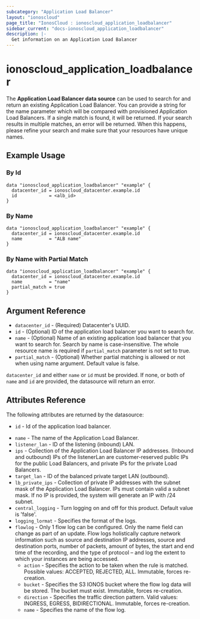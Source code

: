 ```yaml
---
subcategory: "Application Load Balancer"
layout: "ionoscloud"
page_title: "IonosCloud : ionoscloud_application_loadbalancer"
sidebar_current: "docs-ionoscloud_application_loadbalancer"
description: |-
  Get information on an Application Load Balancer
---
```


# ionoscloud_application_loadbalancer

The **Application Load Balancer data source** can be used to search for and return an existing Application Load Balancer.
You can provide a string for the name parameter which will be compared with provisioned Application Load Balancers.
If a single match is found, it will be returned. If your search results in multiple matches, an error will be returned.
When this happens, please refine your search and make sure that your resources have unique names.

## Example Usage

### By Id
```hcl
data "ionoscloud_application_loadbalancer" "example" {
  datacenter_id = ionoscloud_datacenter.example.id
  id            = <alb_id>
}
```

### By Name
```hcl
data "ionoscloud_application_loadbalancer" "example" {
  datacenter_id = ionoscloud_datacenter.example.id
  name          = "ALB name"
}
```

### By Name with Partial Match
```hcl
data "ionoscloud_application_loadbalancer" "example" {
  datacenter_id = ionoscloud_datacenter.example.id
  name          = "name"
  partial_match = true
}
```

## Argument Reference

* `datacenter_id` - (Required) Datacenter's UUID.
* `id` - (Optional) ID of the application load balancer you want to search for.
* `name` - (Optional) Name of an existing application load balancer that you want to search for. Search by name is case-insensitive. The whole resource name is required if `partial_match` parameter is not set to true.
* `partial_match` - (Optional) Whether partial matching is allowed or not when using name argument. Default value is false.

`datacenter_id` and either `name` or `id` must be provided. If none, or both of `name` and `id` are provided, the datasource will return an error.

## Attributes Reference

The following attributes are returned by the datasource:

* `id` - Id of the application load balancer.
- `name` - The name of the Application Load Balancer.
- `listener_lan` - ID of the listening (inbound) LAN.
- `ips` - Collection of the Application Load Balancer IP addresses. (Inbound and outbound) IPs of the listenerLan are customer-reserved public IPs for the public Load Balancers, and private IPs for the private Load Balancers.
- `target_lan` - ID of the balanced private target LAN (outbound).
- `lb_private_ips` - Collection of private IP addresses with the subnet mask of the Application Load Balancer. IPs must contain valid a subnet mask. If no IP is provided, the system will generate an IP with /24 subnet.
- `central_logging` - Turn logging on and off for this product. Default value is 'false'.
- `logging_lormat` - Specifies the format of the logs.
- `flowlog` - Only 1 flow log can be configured. Only the name field can change as part of an update. Flow logs holistically capture network information such as source and destination IP addresses, source and destination ports, number of packets, amount of bytes, the start and end time of the recording, and the type of protocol – and log the extent to which your instances are being accessed.
    - `action` - Specifies the action to be taken when the rule is matched. Possible values: ACCEPTED, REJECTED, ALL. Immutable, forces re-creation.
    - `bucket` - Specifies the S3 IONOS bucket where the flow log data will be stored. The bucket must exist. Immutable, forces re-creation.
    - `direction` - Specifies the traffic direction pattern. Valid values: INGRESS, EGRESS, BIDIRECTIONAL. Immutable, forces re-creation.
    - `name` - Specifies the name of the flow log.